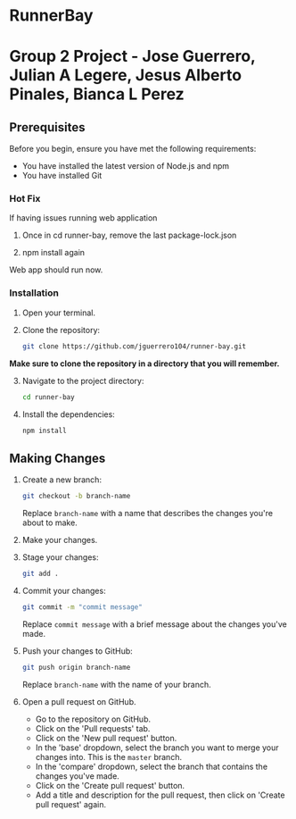 # RunnerBay

# Group 2 Project - Jose Guerrero, Julian A Legere, Jesus Alberto Pinales, Bianca L Perez

## Prerequisites

Before you begin, ensure you have met the following requirements:

- You have installed the latest version of Node.js and npm
- You have installed Git

### Hot Fix
If having issues running web application

1. Once in cd runner-bay, remove the last package-lock.json

2. npm install again

Web app should run now.


### Installation

1. Open your terminal. 

2. Clone the repository:
    ```bash
    git clone https://github.com/jguerrero104/runner-bay.git
    ```
**Make sure to clone the repository in a directory that you will remember.**

3. Navigate to the project directory:
    ```bash
    cd runner-bay
    ```

4. Install the dependencies:
    ```bash
    npm install
    ```


## Making Changes

1. Create a new branch:
    ```bash
    git checkout -b branch-name
    ```
    Replace `branch-name` with a name that describes the changes you're about to make.

2. Make your changes.

3. Stage your changes:
    ```bash
    git add .
    ```

4. Commit your changes:
    ```bash
    git commit -m "commit message"
    ```
    Replace `commit message` with a brief message about the changes you've made.

5. Push your changes to GitHub:
    ```bash
    git push origin branch-name
    ```
    Replace `branch-name` with the name of your branch.

6. Open a pull request on GitHub.
    - Go to the repository on GitHub.
    - Click on the 'Pull requests' tab.
    - Click on the 'New pull request' button.
    - In the 'base' dropdown, select the branch you want to merge your changes into. This is the `master` branch.
    - In the 'compare' dropdown, select the branch that contains the changes you've made.
    - Click on the 'Create pull request' button.
    - Add a title and description for the pull request, then click on 'Create pull request' again.


